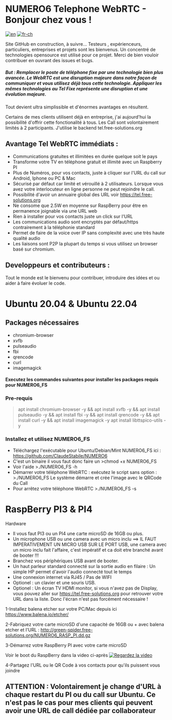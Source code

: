 # NUMERO6 Telephone WebRTC - Bonjour chez vous !

[![en](https://img.shields.io/badge/lang-en-red.svg)](https://github.com/ClaudeStabile/NUMERO6/blob/main/README.en-uk.md)
[![fr-ch](https://img.shields.io/badge/lang-fr--ch-green.svg)](https://github.com/ClaudeStabile/NUMERO6/blob/main/README.md)

Site GitHub en construction, à suivre...
Testeurs , expérienceurs, particuliers, entreprises et projets sont les bienvenus.
Un concentré de technologies opensource est utilisé pour ce projet. Merci de bien vouloir contribuer en ouvrant des issues et bugs.

##### But : Remplacer le poste de téléphone fixe par une technologie bien plus avancée. Le WebRTC est une disruption majeure dans notre façon de communiquer et vous utilisez déjà tous cette technologie. Appliquer les mêmes technologies au Tel Fixe représente une disruption et une évolution majeure.
Tout devient ultra simplissible et d'énormes avantages en résultent.

Certains de mes clients utilisent déjà en entreprise, j'ai aujourd'hui la possibilité d'offrir cette fonctionalité à tous. Les Call sont volontairement limités à 2 participants. J'utilise le backend tel.free-solutions.org

## Avantage Tel WebRTC immédiats :

- Communications gratuites et illimitées en durée quelque soit le pays
- Transforme votre TV en téléphone gratuit et illimité avec un Raspberry PI
- Plus de Numéros, pour vos contacts, juste à cliquer sur l'URL du call sur Android, Iphone ou PC & Mac
- Sécurisé par défaut car limité et vérouillé à 2 utilisateurs. Lorsque vous avez votre interlocuteur en ligne personne ne peut rejoindre le call.
- Possibilité d'avoir un annuaire global des URL voir https://tel.free-solutions.org 
- Ne consome que 2.5W en moyenne sur RaspBerry pour être en permanence joignable via une URL web
- Rien à installer pour vos contacts juste un click sur l'URL
- Les communications audio sont encryptés par défaut/https contrairement à la téléphonie standard
- Permet de faire de la voice over IP sans complexité avec une très haute qualité audio
- Les liaisons sont P2P la plupart du temps si vous utilisez un browser basé sur chromium.


## Developpeurs et contributeurs :
Tout le monde est le bienvenu pour contribuer, introduire des idées et ou aider à faire évoluer le code.

# Ubuntu 20.04 & Ubuntu 22.04
## Packages nécessaires
- chromium-browser  
- xvfb 
- pulseaudio
- fbi 
- qrencode
- curl
- imagemagick

#### Executez les commandes suivantes pour installer les packages requis pour NUMERO6_FS

### Pre-requis
>apt install chromium-browser -y &&
apt install xvfb -y &&
apt install pulseaudio -y &&
apt install fbi -y &&
apt install qrencode -y &&
apt install curl -y &&
apt install imagemagick -y
apt install libttspico-utils -y


### Installez et utilisez NUMERO6_FS
- Téléchargez l'exécutable pour Ubuntu/Debian/Mint NUMERO6_FS ici : https://github.com/ClaudeStabile/NUMERO6
- C'est un binaire il vous faut donc faire un >chmod +x NUMERO6_FS 
- Voir l'aide >./NUMERO6_FS -h 
- Démarrer votre téléphone WebRTC : exécutez le script sans option : >./NUMERO6_FS Le système démarre et crée l'image avec le QRCode du Call
- Pour arrêtez votre téléphone WebRTC >./NUMERO6_FS -s

# RaspBerry PI3 & PI4
Hardware 
- Il vous faut PI3 ou un PI4 une carte microSD de 16GB ou plus.
- Un microphone USB ou une camera avec un micro inclu ==> IL FAUT IMPERATIVEMENT UN MICRO USB SUR LE PORT USB, une camera avec un micro inclu fait l'affaire, c'est impératif et ca doit etre branché avant de booter !!!
- Branchez vos périphériques USB avant de booter.
- Un haut parleur standard connecté sur la sortie audio en filaire : Un simple HP permet d'avoir l'audio connecté tout le temps
- Une connexion internet via RJ45 / Pas de WIFI 
- Optionel : un clavier et une souris USB.
- Optionel : Un écran TV HDMI monitor, si vous n'avez pas de Display, vous pouvez aller sur https://tel.free-solutions.org pour retrouver votre URL dans la liste. Donc l'écran n'est pas forcément nécessaire !

1-Installez balena etcher sur votre PC/Mac depuis ici https://www.balena.io/etcher/

2-Fabriquez votre carte microSD d'une capacité de 16GB ou + avec balena etcher et l'URL : http://green-spider.free-solutions.org/NUMERO6_RASP_PI.dd.gz

3-Démarrez votre RaspBerry PI avec votre carte microSD

Voir le boot du RaspBerry dans la video ci-après
[![Regardez la video](https://www.free-solutions.ch/clearspace/servlet/JiveServlet/previewBody/4823-102-1-8030/thumnailrasp.jpg)](https://www.free-solutions.ch/clearspace/servlet/JiveServlet/previewBody/4822-102-1-8026/Raspi3bootosp.webm)

4-Partagez l'URL ou le QR Code à vos contacts pour qu'ils puissent vous joindre

## ATTENTION : Volontairement je change d'URL à chaque restart du PI ou du call sur Ubuntu. Ce n'est pas le cas pour mes clients qui peuvent avoir une URL de call dédiée par collaborateur
